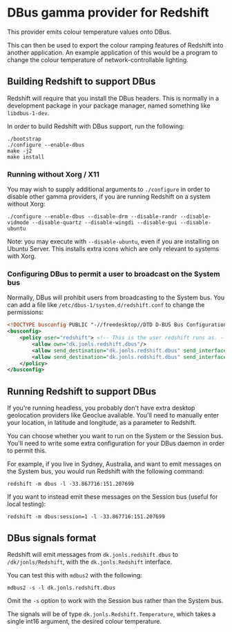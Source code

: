 # DBus gamma provider for Redshift #

This provider emits colour temperature values onto DBus.

This can then be used to export the colour ramping features of Redshift into another application.  An example application of this would be a program to change the colour temperature of network-controllable lighting.

## Building Redshift to support DBus

Redshift will require that you install the DBus headers.  This is normally in a development package in your package manager, named something like `libdbus-1-dev`.

In order to build Redshift with DBus support, run the following:

```
./bootstrap
./configure --enable-dbus
make -j2
make install
```

### Running without Xorg / X11

You may wish to supply additional arguments to `./configure` in order to disable other gamma providers, if you are running Redshift on a system without Xorg:

```
./configure --enable-dbus --disable-drm --disable-randr --disable-vidmode --disable-quartz --disable-wingdi --disable-gui --disable-ubuntu
```

Note: you may execute with `--disable-ubuntu`, even if you are installing on Ubuntu Server.  This installs extra icons which are only relevant to systems with Xorg.

### Configuring DBus to permit a user to broadcast on the System bus

Normally, DBus will prohibit users from broadcasting to the System bus.  You can add a file like `/etc/dbus-1/system.d/redshift.conf` to change the permissions:

```xml
<!DOCTYPE busconfig PUBLIC "-//freedesktop//DTD D-BUS Bus Configuration 1.0//EN" "http://www.freedesktop.org/standards/dbus/1.0/busconfig.dtd">
<busconfig>
	<policy user="redshift"> <!-- This is the user redshift runs as. -->
		<allow own="dk.jonls.redshift.dbus"/>
		<allow send_destination="dk.jonls.redshift.dbus" send_interface="dk.jonls.Redshift"/>
		<allow send_destination="dk.jonls.redshift.dbus" send_interface="org.freedesktop.DBus.Introspectable"/>
	</policy>
</busconfig>
```

## Running Redshift to support DBus

If you're running headless, you probably don't have extra desktop geolocation providers like Geoclue avaliable.  You'll need to manually enter your location, in latitude and longitude, as a parameter to Redshift.

You can choose whether you want to run on the System or the Session bus.  You'll need to write some extra configuration for your DBus daemon in order to permit this.

For example, if you live in Sydney, Australia, and want to emit messages on the System bus, you would run Redshift with the following command:

```
redshift -m dbus -l -33.867716:151.207699
```

If you want to instead emit these messages on the Session bus (useful for local testing):

```
redshift -m dbus:session=1 -l -33.867716:151.207699
```

## DBus signals format

Redshift will emit messages from `dk.jonls.redshift.dbus` to `/dk/jonls/Redshift`, with the `dk.jonls.Redshift` interface.

You can test this with `mdbus2` with the following:

```
mdbus2 -s -l dk.jonls.redshift.dbus
```

Omit the `-s` option to work with the Session bus rather than the System bus.

The signals will be of type `dk.jonls.Redshift.Temperature`, which takes a single int16 argument, the desired colour temperature.

